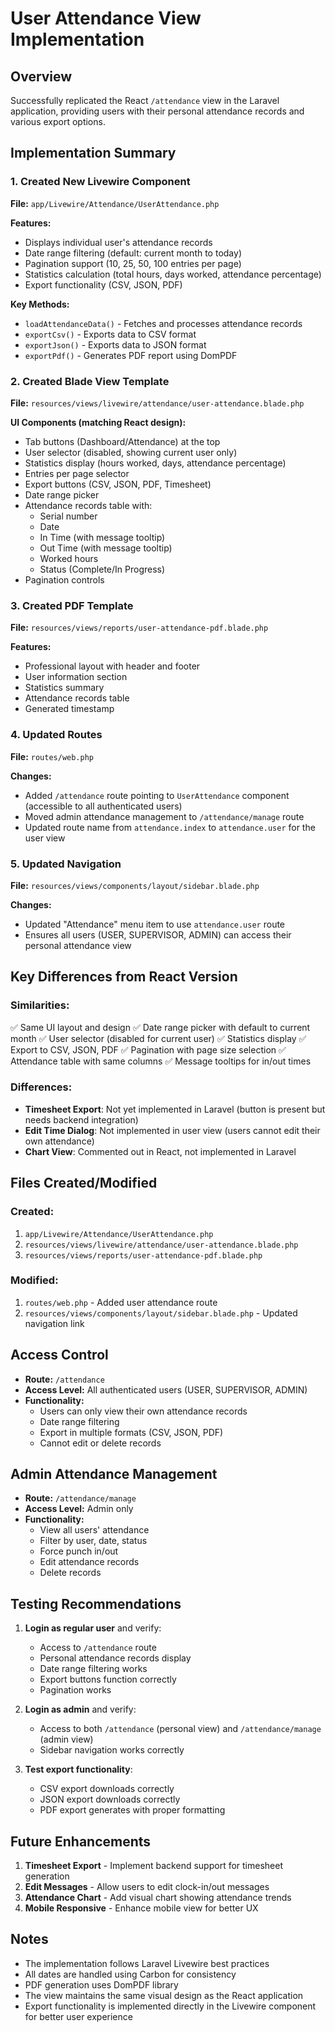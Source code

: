 # User Attendance View Implementation

## Overview
Successfully replicated the React `/attendance` view in the Laravel application, providing users with their personal attendance records and various export options.

## Implementation Summary

### 1. Created New Livewire Component
**File:** `app/Livewire/Attendance/UserAttendance.php`

**Features:**
- Displays individual user's attendance records
- Date range filtering (default: current month to today)
- Pagination support (10, 25, 50, 100 entries per page)
- Statistics calculation (total hours, days worked, attendance percentage)
- Export functionality (CSV, JSON, PDF)

**Key Methods:**
- `loadAttendanceData()` - Fetches and processes attendance records
- `exportCsv()` - Exports data to CSV format
- `exportJson()` - Exports data to JSON format
- `exportPdf()` - Generates PDF report using DomPDF

### 2. Created Blade View Template
**File:** `resources/views/livewire/attendance/user-attendance.blade.php`

**UI Components (matching React design):**
- Tab buttons (Dashboard/Attendance) at the top
- User selector (disabled, showing current user only)
- Statistics display (hours worked, days, attendance percentage)
- Entries per page selector
- Export buttons (CSV, JSON, PDF, Timesheet)
- Date range picker
- Attendance records table with:
  - Serial number
  - Date
  - In Time (with message tooltip)
  - Out Time (with message tooltip)
  - Worked hours
  - Status (Complete/In Progress)
- Pagination controls

### 3. Created PDF Template
**File:** `resources/views/reports/user-attendance-pdf.blade.php`

**Features:**
- Professional layout with header and footer
- User information section
- Statistics summary
- Attendance records table
- Generated timestamp

### 4. Updated Routes
**File:** `routes/web.php`

**Changes:**
- Added `/attendance` route pointing to `UserAttendance` component (accessible to all authenticated users)
- Moved admin attendance management to `/attendance/manage` route
- Updated route name from `attendance.index` to `attendance.user` for the user view

### 5. Updated Navigation
**File:** `resources/views/components/layout/sidebar.blade.php`

**Changes:**
- Updated "Attendance" menu item to use `attendance.user` route
- Ensures all users (USER, SUPERVISOR, ADMIN) can access their personal attendance view

## Key Differences from React Version

### Similarities:
✅ Same UI layout and design
✅ Date range picker with default to current month
✅ User selector (disabled for current user)
✅ Statistics display
✅ Export to CSV, JSON, PDF
✅ Pagination with page size selection
✅ Attendance table with same columns
✅ Message tooltips for in/out times

### Differences:
- **Timesheet Export**: Not yet implemented in Laravel (button is present but needs backend integration)
- **Edit Time Dialog**: Not implemented in user view (users cannot edit their own attendance)
- **Chart View**: Commented out in React, not implemented in Laravel

## Files Created/Modified

### Created:
1. `app/Livewire/Attendance/UserAttendance.php`
2. `resources/views/livewire/attendance/user-attendance.blade.php`
3. `resources/views/reports/user-attendance-pdf.blade.php`

### Modified:
1. `routes/web.php` - Added user attendance route
2. `resources/views/components/layout/sidebar.blade.php` - Updated navigation link

## Access Control

- **Route:** `/attendance`
- **Access Level:** All authenticated users (USER, SUPERVISOR, ADMIN)
- **Functionality:** 
  - Users can only view their own attendance records
  - Date range filtering
  - Export in multiple formats (CSV, JSON, PDF)
  - Cannot edit or delete records

## Admin Attendance Management

- **Route:** `/attendance/manage`
- **Access Level:** Admin only
- **Functionality:** 
  - View all users' attendance
  - Filter by user, date, status
  - Force punch in/out
  - Edit attendance records
  - Delete records

## Testing Recommendations

1. **Login as regular user** and verify:
   - Access to `/attendance` route
   - Personal attendance records display
   - Date range filtering works
   - Export buttons function correctly
   - Pagination works
   
2. **Login as admin** and verify:
   - Access to both `/attendance` (personal view) and `/attendance/manage` (admin view)
   - Sidebar navigation works correctly
   
3. **Test export functionality**:
   - CSV export downloads correctly
   - JSON export downloads correctly
   - PDF export generates with proper formatting

## Future Enhancements

1. **Timesheet Export** - Implement backend support for timesheet generation
2. **Edit Messages** - Allow users to edit clock-in/out messages
3. **Attendance Chart** - Add visual chart showing attendance trends
4. **Mobile Responsive** - Enhance mobile view for better UX

## Notes

- The implementation follows Laravel Livewire best practices
- All dates are handled using Carbon for consistency
- PDF generation uses DomPDF library
- The view maintains the same visual design as the React application
- Export functionality is implemented directly in the Livewire component for better user experience
